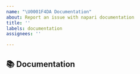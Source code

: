 ```yaml
---
name: "\U0001F4DA Documentation"
about: Report an issue with napari documentation
title: ''
labels: documentation
assignees: ''

---
```


## 📚 Documentation
<!-- A clear and concise description of the documentation that needs to be created/updated -->
